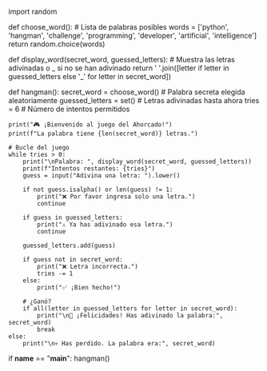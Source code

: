 import random

def choose_word():
    # Lista de palabras posibles
    words = ['python', 'hangman', 'challenge', 'programming', 'developer', 'artificial', 'intelligence']
    return random.choice(words)

def display_word(secret_word, guessed_letters):
    # Muestra las letras adivinadas o _ si no se han adivinado
    return ' '.join([letter if letter in guessed_letters else '_' for letter in secret_word])

def hangman():
    secret_word = choose_word()  # Palabra secreta elegida aleatoriamente
    guessed_letters = set()      # Letras adivinadas hasta ahora
    tries = 6                    # Número de intentos permitidos

    print("🎮 ¡Bienvenido al juego del Ahorcado!")
    print(f"La palabra tiene {len(secret_word)} letras.")

    # Bucle del juego
    while tries > 0:
        print("\nPalabra: ", display_word(secret_word, guessed_letters))
        print(f"Intentos restantes: {tries}")
        guess = input("Adivina una letra: ").lower()

        if not guess.isalpha() or len(guess) != 1:
            print("❌ Por favor ingresa solo una letra.")
            continue

        if guess in guessed_letters:
            print("⚠️ Ya has adivinado esa letra.")
            continue

        guessed_letters.add(guess)

        if guess not in secret_word:
            print("❌ Letra incorrecta.")
            tries -= 1
        else:
            print("✅ ¡Bien hecho!")

        # ¿Ganó?
        if all(letter in guessed_letters for letter in secret_word):
            print("\n🎉 ¡Felicidades! Has adivinado la palabra:", secret_word)
            break
    else:
        print("\n💀 Has perdido. La palabra era:", secret_word)

if __name__ == "__main__":
    hangman()
